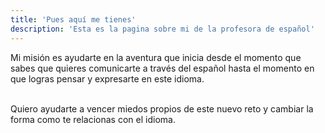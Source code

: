 ```yaml
---
title: 'Pues aquí me tienes'
description: 'Esta es la pagina sobre mi de la profesora de español'
---
```

Mi misión es ayudarte en la aventura que inicia desde el momento que sabes que quieres comunicarte a través del español hasta el momento en que logras pensar y expresarte en este idioma.<br><br>

Quiero ayudarte a vencer miedos propios de este nuevo reto y cambiar la forma como te relacionas con el idioma.



